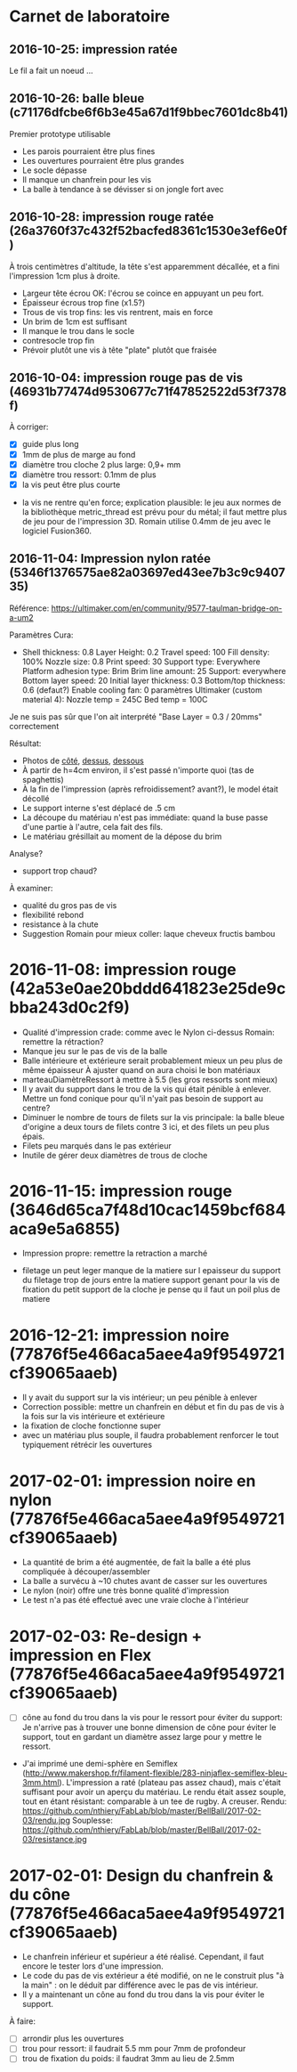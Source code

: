 # Carnet de laboratoire

## 2016-10-25: impression ratée

Le fil a fait un noeud ...

## 2016-10-26: balle bleue (c71176dfcbe6f6b3e45a67d1f9bbec7601dc8b41)

Premier prototype utilisable

- Les parois pourraient être plus fines
- Les ouvertures pourraient être plus grandes
- Le socle dépasse
- Il manque un chanfrein pour les vis
- La balle à tendance à se dévisser si on jongle fort avec

## 2016-10-28: impression rouge ratée (26a3760f37c432f52bacfed8361c1530e3ef6e0f)

À trois centimètres d'altitude, la tête s'est apparemment décallée, et
a fini l'impression 1cm plus à droite.

- Largeur tête écrou OK: l'écrou se coince en appuyant un peu fort.
- Épaisseur écrous trop fine (x1.5?)
- Trous de vis trop fins: les vis rentrent, mais en force
- Un brim de 1cm est suffisant
- Il manque le trou dans le socle
- contresocle trop fin
- Prévoir plutôt une vis à tête "plate" plutôt que fraisée

## 2016-10-04: impression rouge pas de vis (46931b77474d9530677c71f47852522d53f7378f)

À corriger:
- [X] guide plus long
- [X] 1mm de plus de marge au fond
- [X] diamètre trou cloche 2 plus large: 0,9+ mm
- [X] diamètre trou ressort: 0.1mm de plus
- [X] la vis peut être plus courte

- la vis ne rentre qu'en force; explication plausible: le jeu aux
  normes de la bibliothèque metric_thread est prévu pour du métal; il
  faut mettre plus de jeu pour de l'impression 3D. Romain utilise
  0.4mm de jeu avec le logiciel Fusion360.



## 2016-11-04: Impression nylon ratée (5346f1376575ae82a03697ed43ee7b3c9c940735)

Référence: https://ultimaker.com/en/community/9577-taulman-bridge-on-a-um2

Paramètres Cura:
- Shell thickness: 0.8
  Layer Height: 0.2
  Travel speed: 100
  Fill density: 100%
  Nozzle size: 0.8
  Print speed: 30
  Support type: Everywhere
  Platform adhesion type: Brim
  Brim line amount: 25
  Support: everywhere
  Bottom layer speed: 20
  Initial layer thickness: 0.3
  Bottom/top thickness: 0.6 (defaut?)
  Enable cooling fan: 0
paramètres Ultimaker (custom material 4):
  Nozzle temp = 245C
  Bed temp = 100C

Je ne suis pas sûr que l'on ait interprété "Base Layer = 0.3 / 20mms" correctement

Résultat:
- Photos de [côté](2016-11-04/1.jpg), [dessus](2016-11-04/2.jpg), [dessous](2016-11-04/3.jpg)
- À partir de h=4cm environ, il s'est passé n'importe quoi (tas de spaghettis)
- À la fin de l'impression (après refroidissement? avant?), le model était décollé
- Le support interne s'est déplacé de .5 cm
- La découpe du matériau n'est pas immédiate: quand la buse passe
  d'une partie à l'autre, cela fait des fils.
- Le matériau grésillait au moment de la dépose du brim

Analyse?
- support trop chaud?

À examiner:
- qualité du gros pas de vis
- flexibilité rebond
- resistance à la chute
- Suggestion Romain pour mieux coller: laque cheveux fructis bambou


# 2016-11-08: impression rouge (42a53e0ae20bddd641823e25de9cbba243d0c2f9)

- Qualité d'impression crade: comme avec le Nylon ci-dessus
  Romain: remettre la rétraction?
- Manque jeu sur le pas de vis de la balle
- Balle intérieure et extérieure serait probablement mieux un peu plus de même épaisseur
  À ajuster quand on aura choisi le bon matériaux
- marteauDiamètreRessort à mettre à 5.5 (les gros ressorts sont mieux)
- Il y avait du support dans le trou de la vis qui était pénible à enlever.
  Mettre un fond conique pour qu'il n'yait pas besoin de support au centre?
- Diminuer le nombre de tours de filets sur la vis principale: la
  balle bleue d'origine a deux tours de filets contre 3 ici, et des
  filets un peu plus épais.
- Filets peu marqués dans le pas extérieur
- Inutile de gérer deux diamètres de trous de cloche

# 2016-11-15: impression rouge (3646d65ca7f48d10cac1459bcf684aca9e5a6855)

- Impression propre: remettre la retraction a marché

- filetage un peut leger manque de la matiere sur l epaisseur du support du filetage
trop de jours entre la matiere
support genant pour la vis de fixation du petit support de la cloche
 je pense qu il faut un  poil plus de matiere


# 2016-12-21: impression noire (77876f5e466aca5aee4a9f9549721cf39065aaeb)

- Il y avait du support sur la vis intérieur; un peu pénible à enlever
- Correction possible: mettre un chanfrein en début et fin du pas de vis
  à la fois sur la vis intérieure et extérieure
- la fixation de cloche fonctionne super
- avec un matériau plus souple, il faudra probablement renforcer le tout
  typiquement rétrécir les ouvertures

# 2017-02-01: impression noire en nylon (77876f5e466aca5aee4a9f9549721cf39065aaeb)

- La quantité de brim a été augmentée, de fait la balle a été plus compliquée
 à découper/assembler
- La balle a survécu à ~10 chutes avant de casser sur les ouvertures
- Le nylon (noir) offre une très bonne qualité d'impression
- Le test n'a pas été effectué avec une vraie cloche à l'intérieur

# 2017-02-03: Re-design + impression en Flex (77876f5e466aca5aee4a9f9549721cf39065aaeb)

- [ ] cône au fond du trou dans la vis pour le ressort pour éviter du support:
  Je n'arrive pas à trouver une bonne dimension de cône pour éviter le support,
  tout en gardant un diamètre assez large pour y mettre le ressort.

- J'ai imprimé une demi-sphère en Semiflex (http://www.makershop.fr/filament-flexible/283-ninjaflex-semiflex-bleu-3mm.html).
  L'impression a raté (plateau pas assez chaud), mais c'était suffisant pour avoir un aperçu du matériau.
  Le rendu était assez souple, tout en étant résistant: comparable à un tee de rugby.
  A creuser.
  Rendu: https://github.com/nthiery/FabLab/blob/master/BellBall/2017-02-03/rendu.jpg
  Souplesse: https://github.com/nthiery/FabLab/blob/master/BellBall/2017-02-03/resistance.jpg

# 2017-02-01: Design du chanfrein & du cône (77876f5e466aca5aee4a9f9549721cf39065aaeb)

- Le chanfrein inférieur et supérieur a été réalisé.
  Cependant, il faut encore le tester lors d'une impression.
- Le code du pas de vis extérieur a été modifié, on ne le construit plus "à la main" :
  on le déduit par différence avec le pas de vis intérieur.
- Il y a maintenant un cône au fond du trou dans la vis pour éviter le support.

À faire:
- [ ] arrondir plus les ouvertures
- [ ] trou pour ressort: il faudrait 5.5 mm pour 7mm de profondeur
- [ ] trou de fixation du poids: il faudrat 3mm au lieu de 2.5mm
